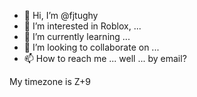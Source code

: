 - 👋 Hi, I’m @fjtughy
- 👀 I’m interested in Roblox, ...
- 🌱 I’m currently learning ...
- 💞️ I’m looking to collaborate on ...
- 📫 How to reach me ... well ... by email?

<!---
fjtughy/fjtughy is a ✨ special ✨ repository because its `README.md` (this file) appears on your GitHub profile.
You can click the Preview link to take a look at your changes.
--->

My timezone is Z+9
